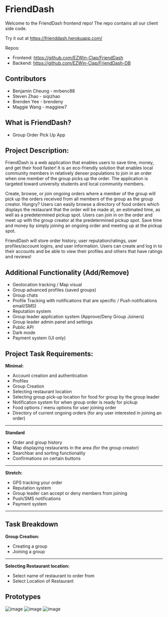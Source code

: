# FriendDash

Welcome to the FriendDash frontend repo! The repo contains all our client side code.

Try it out at https://frienddash.herokuapp.com/

Repos:

- Frontend: https://github.com/EZWin-Clap/FriendDash
- Backend: https://github.com/EZWin-Clap/FriendDash-DB

## Contributors

- Benjamin Cheung - mrbenc88
- Steven Zhao - siqizhao
- Brenden Yee - brendeny
- Maggie Wang - maggiew7

## What is FriendDash?

- Group Order Pick Up App

## Project Description:

FriendDash is a web application that enables users to save time, money, and get their food faster! It is an eco-friendly solution that enables local community members in relatively denser populations to join in an order when one member of the group picks up the order. The application is targeted toward university students and local community members.

Create, browse, or join ongoing orders where a member of the group will pick up the orders received from all members of the group as the group creator. Hungry? Users can easily browse a directory of food orders which displays the restaurant that the order will be made at, an estimated time, as well as a predetermined pickup spot. Users can join in on the order and meet up with the group creator at the predetermined pickup spot. Save time and money by simply joining an ongoing order and meeting up at the pickup spot.

FriendDash will store order history, user reputation/ratings, user profiles/account logins, and user information. Users can create and log in to their accounts and be able to view their profiles and others that have ratings and reviews!

## Additional Functionality (Add/Remove)

- Geolocation tracking / Map visual
- Group advanced profiles (saved groups)
- Group chats
- Profile Tracking with notifications that are specific / Push notifications email/SMS)
- Reputation system
- Group leader application system (Approve/Deny Group Joiners)
- Group leader admin panel and settings
- Public API
- Dark mode
- Payment system (UI only)

## Project Task Requirements:

**Minimal:**

- Account creation and authentication
- Profiles
- Group Creation
- Selecting restaurant location
- Selecting group pick-up location for food for group by the group leader
- Notification system for when group order is ready for pickup
- Food options / menu options for user joining order
- Directory of current ongoing orders (for any user interested in joining an order)

---

**Standard**

- Order and group history
- Map displaying restaurants in the area (for the group creator)
- Searchbar and sorting functionality
- Confirmations on certain buttons

---

**Stretch:**

- GPS tracking your order
- Reputation system
- Group leader can accept or deny members from joining
- Push/SMS notifications
- Payment system

---

## Task Breakdown

**Group Creation:**

- Creating a group
- Joining a group

---

**Selecting Restaurant location:**

- Select name of restaurant to order from
- Select Location of Restaurant

## Prototypes

![image](https://user-images.githubusercontent.com/10675973/169760506-dad2a5db-0edd-494e-a857-584b194a0024.png)
![image](https://user-images.githubusercontent.com/10675973/169760533-6821d1e8-e0dd-41eb-9275-23dd4c70bf96.png)
![image](https://user-images.githubusercontent.com/10675973/169760571-8db68076-4807-41b8-ab4f-1c837ba54e2e.png)
